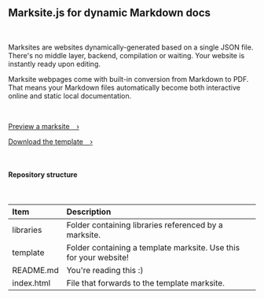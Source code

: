## Marksite.js for dynamic Markdown docs

<br>

Marksites are websites dynamically-generated based on a single JSON file.
There's no middle layer, backend, compilation or waiting. Your website is instantly ready upon editing.

Marksite webpages come with built-in conversion from Markdown to PDF.
That means your Markdown files automatically become both interactive online and static local documentation.

<br>

[Preview a marksite&emsp;›](https://thorlindberg.github.io/marksite/template)

[Download the template&emsp;›](https://minhaskamal.github.io/DownGit/#/home?url=https://github.com/thorlindberg/marksite/template)

<br>

#### Repository structure

<br>

| Item | Description |
| :------------- | :------------- |
| libraries | Folder containing libraries referenced by a marksite. |
| template | Folder containing a template marksite. Use this for your website! |
| README.md | You're reading this :) |
| index.html | File that forwards to the template marksite. |
